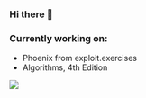 ### Hi there 👋
### Currently working on:
- Phoenix from exploit.exercises
- Algorithms, 4th Edition

![](https://img.userbars.be/userbars/8/42106.gif)

<!--
**hegdenischay/hegdenischay** is a ✨ _special_ ✨ repository because its `README.md` (this file) appears on your GitHub profile.

Here are some ideas to get you started:

- 🔭 I’m currently working on ...
- 🌱 I’m currently learning ...
- 👯 I’m looking to collaborate on ...
- 🤔 I’m looking for help with ...
- 💬 Ask me about ...
- 📫 How to reach me: ...
- 😄 Pronouns: ...
- ⚡ Fun fact: ...
-->
